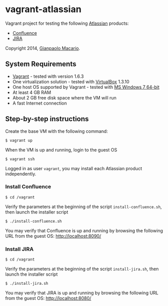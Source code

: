 vagrant-atlassian
=================

Vagrant project for testing the following [Atlassian](https://www.atlassian.com/) products:
* [Confluence](https://www.atlassian.com/software/confluence)
* [JIRA](https://www.atlassian.com/get-jira)

Copyright 2014, [Gianpaolo Macario](http://gmacario.github.io/).

System Requirements
-------------------

* [Vagrant](http://www.vagrantup.com/) - tested with version 1.6.3
* One virtualization solution - tested with [VirtualBox](https://www.virtualbox.org/) 1.3.10
* One host OS supported by Vagrant - tested with [MS Windows 7 64-bit](http://windows.microsoft.com/)
* At least 4 GB RAM
* About 2 GB free disk space where the VM will run
* A fast Internet connection

Step-by-step instructions
-------------------------

Create the base VM with the following command:

    $ vagrant up
    
When the VM is up and running, login to the guest OS

    $ vagrant ssh
    
Logged in as user `vagrant`, you may install each Atlassian product independently.

### Install Confluence

    $ cd /vagrant
    
Verify the parameters at the beginning of the script `install-confluence.sh`, then launch the installer script

    $ ./install-confluence.sh
    
You may verify that Confluence is up and running by browsing the following URL from the guest OS: 
[http://localhost:8090/](http://localhost:8090/)

### Install JIRA

    $ cd /vagrant

Verify the parameters at the beginning of the script `install-jira.sh`, then launch the installer script

    $ ./install-jira.sh

You may verify that JIRA is up and running by browsing the following URL from the guest OS: 
[http://localhost:8080/](http://localhost:8080/)

